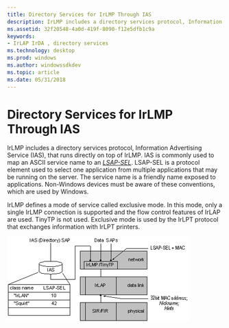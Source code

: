 ```yaml
---
title: Directory Services for IrLMP Through IAS
description: IrLMP includes a directory services protocol, Information Advertising Service (IAS), that runs directly on top of IrLMP.
ms.assetid: 32f20548-4a0d-419f-8090-f12e5dfb1c9a
keywords:
- IrLAP IrDA , directory services
ms.technology: desktop
ms.prod: windows
ms.author: windowssdkdev
ms.topic: article
ms.date: 05/31/2018
---
```


# Directory Services for IrLMP Through IAS

IrLMP includes a directory services protocol, Information Advertising Service (IAS), that runs directly on top of IrLMP. IAS is commonly used to map an ASCII service name to an [*LSAP-SEL*](https://www.bing.com/search?q=*LSAP-SEL*). LSAP-SEL is a protocol element used to select one application from multiple applications that may be running on the server. The service name is a friendly name exposed to applications. Non-Windows devices must be aware of these conventions, which are used by Windows.

IrLMP defines a mode of service called exclusive mode. In this mode, only a single IrLMP connection is supported and the flow control features of IrLAP are used. TinyTP is not used. Exclusive mode is used by the IrLPT protocol that exchanges information with IrLPT printers.

![core irda protocols](images/irdap001.png)

 

 




